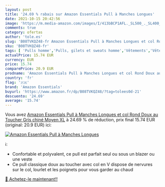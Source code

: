 ```yaml
---
layout: post
title: '24.69 % rabais sur Amazon Essentials Pull à Manches Longues'
date: 2021-10-15 20:42:56
image: 'https://m.media-amazon.com/images/I/413bBCP1AFL._SL500_._SL400_.jpg'
comments: true
category: ofertas
author: 'tole.es'
slug: 'B08TVKQZ48-fr Amazon Essentials Pull à Manches Longues et col Rond Doux...'
sku: 'B08TVKQZ48-fr'
tags: [ 'Pulls homme','Pulls, gilets et sweats homme','Vêtements','Vêtements homme','amazon essentials', ]
actualPrice: 15.74 EUR
currency: EUR
price: 15.74
comparePrice: 20.9 EUR
prodname: 'Amazon Essentials Pull à Manches Longues et col Rond Doux au Toucher  Gris chiné Moyen  XL'
country: 'fr'
flag: '🇫🇷'
brand: 'Amazon Essentials'
buyurl: 'https://www.amazon.fr/dp/B08TVKQZ48/?tag=tolees0d-21'
descuento: '24.69'
average: '15.74'
---
```


Vous avez [Amazon Essentials Pull à Manches Longues et col Rond Doux au Toucher  Gris chiné Moyen  XL](https://www.amazon.fr/dp/B08TVKQZ48/?tag=tolees0d-21)  à  24.69 % de réduction, prix final  15.74 EUR (original: 20.9 EUR) ici:

[![Amazon Essentials Pull à Manches Longues](https://m.media-amazon.com/images/I/413bBCP1AFL._SL500_._SL400_.jpg)](https://www.amazon.fr/dp/B08TVKQZ48/?tag=tolees0d-21)

ℹ️:

- Confortable et polyvalent, ce pull est parfait seul ou sous un blazer ou une veste
- Ce pull classique doux au toucher avec col en V dispose de nervures sur le col, lourlet et les poignets pour vous garder au chaud

[🛒 Achetez-le maintenant!!](https://www.amazon.fr/dp/B08TVKQZ48/?tag=tolees0d-21)
